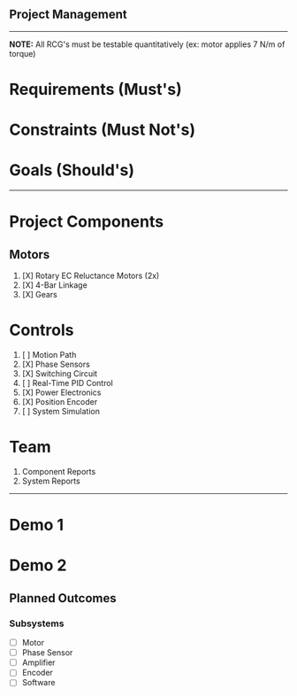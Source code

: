 Project Management
------------------

---

**NOTE:** All RCG's must be testable quantitatively (ex: motor applies 7 N/m of torque)

# Requirements (Must's)

# Constraints (Must Not's)

# Goals (Should's)

---

# Project Components

## Motors
1. [X] Rotary EC Reluctance Motors (2x)
2. [X] 4-Bar Linkage
3. [X] Gears

# Controls
1. [ ] Motion Path
2. [X] Phase Sensors
3. [X] Switching Circuit
4. [ ] Real-Time PID Control
5. [X] Power Electronics
6. [X] Position Encoder
7. [ ] System Simulation

# Team
1. Component Reports
2. System Reports 

---

# Demo 1

# Demo 2

## Planned Outcomes

### Subsystems
- [ ] Motor 
- [ ] Phase Sensor
- [ ] Amplifier
- [ ] Encoder
- [ ] Software 
